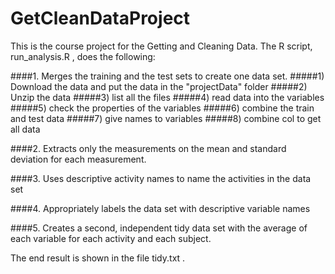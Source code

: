 # GetCleanDataProject
This is the course project for the Getting and Cleaning Data. The R script,  run_analysis.R , does the following:

####1. Merges the training and the test sets to create one data set.
#####1) Download the data and put the data in the "projectData" folder
#####2) Unzip the data
#####3) list all the files
#####4) read data into the variables
#####5) check the properties of the variables
#####6) combine the train and test data
#####7) give names to variables
#####8) combine col to get all data

####2. Extracts only the measurements on the mean and standard deviation for each measurement. 

####3. Uses descriptive activity names to name the activities in the data set

####4. Appropriately labels the data set with descriptive variable names

####5. Creates a second, independent tidy data set with the average of each variable for each activity and each subject.

The end result is shown in the file  tidy.txt .


